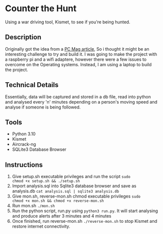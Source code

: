 # Counter the Hunt
Using a war driving tool, Kismet, to see if you're being hunted.

## Description
Originally got the idea from a <a href="https://au.pcmag.com/security/95637/are-you-being-followed-use-a-raspberry-pi-to-find-out">PC Mag article</a>, So i thought it might be an interesting challenge to try and build it. I was going to make the project with a raspberry pi and a wifi adaptere, however there were a few issues to overcome on the Operating systems. Instead, I am using a laptop to build the project.

## Technical Details
Essentially, data will be captured and stored in a db file, read into python and analysed every 'n' minutes depending on a person's moving speed and analyse if someone is being followed.

## Tools
* Python 3.10
* Kismet
* Aircrack-ng
* SQLite3 Database Browser

## Instructions

1. Give setup.sh executable privileges and run the script <code>sudo chmod +x setup.sh && ./setup.sh</code>
2. Import analysis.sql into Sqlite3 database browser and save as analysis.db <code>cat analysis.sql | sqlite3 analysis.db</code>
3. Give mon.sh, reverse-mon.sh chmod executable privileges <code>sudo chmod +x mon.sh && chmod +x reverse-mon.sh</code>
4. Run mon.sh <code>./mon.sh</code>
5. Run the python script, run.py using <code>python3 run.py</code>. It will start analysing and produce alerts after 3 minutes and 4 minutes
6. Once finished, run reverse-mon.sh <code>./reverse-mon.sh</code> to stop Kismet and restore internet connectivity.
